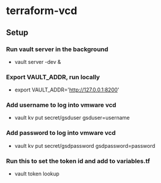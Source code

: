 # terraform-vcd
## Setup

### Run vault server in the background 
* vault server -dev &
### Export VAULT_ADDR, run locally
* export VAULT_ADDR='http://127.0.0.1:8200'
### Add username to log into vmware vcd
* vault kv put secret/gsduser gsduser=username
### Add password to log into vmware vcd 
* vault kv put secret/gsdpassword gsdpassword=password
### Run this to set the token id and add to variables.tf
* vault token lookup 